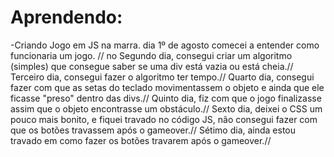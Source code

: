 # Aprendendo:

  -Criando Jogo em JS na marra.
dia 1º de agosto comecei a entender como funcionaria um jogo. //
no Segundo dia, consegui criar um algoritmo (simples) que consegue saber se uma div está vazia ou está cheia.//
Terceiro dia,  consegui fazer o algoritmo ter tempo.//
Quarto dia, consegui fazer com que as setas do teclado movimentassem o objeto e ainda que ele ficasse "preso" dentro das divs.//
Quinto dia, fiz com que o jogo finalizasse assim que o objeto encontrasse um obstáculo.//
Sexto dia, deixei o CSS um pouco mais bonito, e fiquei travado no código JS, não consegui fazer com que os botões travassem após o gameover.// 
Sétimo dia, ainda estou travado em como fazer os botões travarem após o gameover.//


